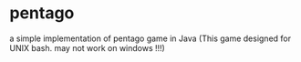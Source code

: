 # pentago 

a simple implementation of pentago game in Java
(This game designed for UNIX bash. may not work on windows !!!)
